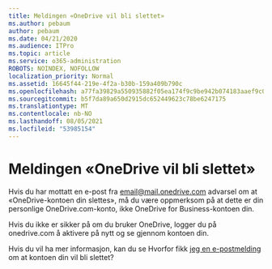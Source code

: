```yaml
---
title: Meldingen «OneDrive vil bli slettet»
ms.author: pebaum
author: pebaum
ms.date: 04/21/2020
ms.audience: ITPro
ms.topic: article
ms.service: o365-administration
ROBOTS: NOINDEX, NOFOLLOW
localization_priority: Normal
ms.assetid: 16645f44-219e-4f2a-b30b-159a409b790c
ms.openlocfilehash: a77fa39829a550935882f05ea174f9c9be942b074183aaef9c0e464c94cfb4ba
ms.sourcegitcommit: b5f7da89a650d2915dc652449623c78be6247175
ms.translationtype: MT
ms.contentlocale: nb-NO
ms.lasthandoff: 08/05/2021
ms.locfileid: "53985154"
---
```

# <a name="onedrive-account-will-be-deleted-message"></a>Meldingen «OneDrive vil bli slettet»

Hvis du har mottatt en e-post fra email@mail.onedrive.com advarsel om at «OneDrive-kontoen din slettes», må du være oppmerksom på at dette er din personlige OneDrive.com-konto, ikke OneDrive for Business-kontoen din. 
  
Hvis du ikke er sikker på om du bruker OneDrive, logger du på onedrive.com å aktivere på nytt og se gjennom kontoen din.
  
Hvis du vil ha mer informasjon, kan du se Hvorfor fikk [jeg en e-postmelding](https://go.microsoft.com/fwlink/?linkid=2036151&amp;clcid=0x409) om at kontoen din vil bli slettet?
  

